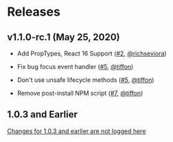 # Releases

## v1.1.0-rc.1 (May 25, 2020)


- Add PropTypes, React 16 Support ([#2](https://github.com/tiffon/txregions/pull/2), [@richseviora](https://github.com/richseviora))

- Fix bug focus event handler ([#5](https://github.com/tiffon/txregions/pull/5), [@tiffon](https://github.com/tiffon))

- Don't use unsafe lifecycle methods ([#5](https://github.com/tiffon/txregions/pull/5), [@tiffon](https://github.com/tiffon))

- Remove post-install NPM script ([#7](https://github.com/tiffon/txregions/pull/7), [@tiffon](https://github.com/tiffon))

## 1.0.3 and Earlier

[Changes for 1.0.3 and earlier are not logged here](https://www.youtube.com/watch?v=NoAzpa1x7jU&feature=youtu.be&t=132)
